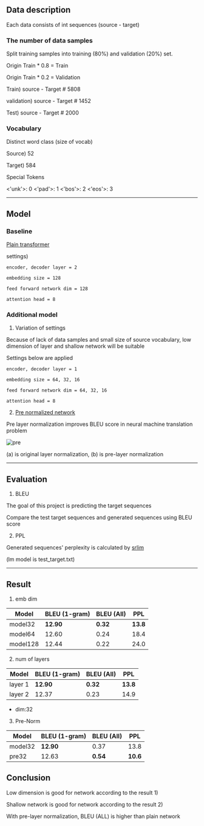 ## Data description

Each data consists of int sequences (source - target)

### The number of data samples

Split training samples into training (80%) and validation (20%) set.

Origin Train * 0.8 = Train

Origin Train * 0.2 = Validation

Train) source - Target # 5808

validation) source - Target # 1452

Test) source - Target  # 2000

### Vocabulary

Distinct word class (size of vocab)

Source) 52

Target) 584

Special Tokens

<'unk'>: 0  <'pad'>: 1  <'bos'>: 2  <'eos'>: 3

------------------------------------------------------------------------------------

## Model

### Baseline

[Plain transformer](https://arxiv.org/pdf/1706.03762.pdf)

settings) 

```
encoder, decoder layer = 2

embedding size = 128

feed forward network dim = 128

attention head = 8
```

### Additional model

1) Variation of settings

Because of lack of data samples and small size of source vocabulary, low dimension of layer and shallow network will be suitable

Settings below are applied

```
encoder, decoder layer = 1

embedding size = 64, 32, 16

feed forward network dim = 64, 32, 16

attention head = 8
```

2) [Pre normalized network](https://arxiv.org/pdf/2002.04745.pdf)

Pre layer normalization improves BLEU score in neural machine translation problem

![pre](https://user-images.githubusercontent.com/37800546/121134039-ec840e80-c86d-11eb-8140-c9e58ab8fdb2.PNG)

(a) is original layer normalization, (b) is pre-layer normalization

------------------------------------------------------------------------------------

## Evaluation

1) BLEU

The goal of this project is predicting the target sequences

Compare the test target sequences and generated sequences using BLEU score

2) PPL

Generated sequences' perplexity is calculated by [srlim](http://www.speech.sri.com/projects/srilm/download.html)

(lm model is test_target.txt)

------------------------------------------------------------------------------------

## Result

1) emb dim

|Model|BLEU (1-gram)|BLEU (All)|PPL|
|------|---|---|---|
|model32|**12.90**|**0.32**|**13.8**|
|model64|12.60|0.24|18.4|
|model128|12.44|0.22|24.0|

2) num of layers

|Model|BLEU (1-gram)|BLEU (All)|PPL|
|------|---|---|---|
|layer 1|**12.90**|**0.32**|**13.8**|
|layer 2|12.37|0.23|14.9|

* dim:32

3) Pre-Norm

|Model|BLEU (1-gram)|BLEU (All)|PPL|
|------|---|---|---|
|model32|**12.90**|0.37|13.8|
|pre32|12.63|**0.54**|**10.6**|


## Conclusion

Low dimension is good for network according to the result 1)

Shallow network is good for network according to the result 2)

With pre-layer normalization, BLEU (ALL) is higher than plain network

